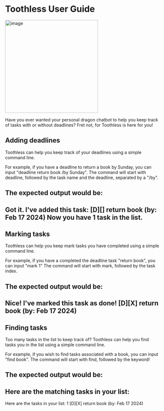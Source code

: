 # Toothless User Guide


<img width="302" alt="image" src="https://github.com/timothysashimi/ip/assets/120008429/389cdb3d-d51f-4426-9a5c-3e4261203eba">


Have you ever wanted your personal dragon chatbot to help you keep track of tasks with or without deadlines? Fret not, for Toothless is here for you!

## Adding deadlines

Toothless can help you keep track of your deadlines using a simple command line.

For example, if you have a deadline to return a book by Sunday, you can input "deadline return book /by Sunday".
The command will start with deadline, followed by the task name and the deadline, separated by a "/by".

The expected output would be:
------------------------------------------
Got it. I've added this task:
[D][] return book (by: Feb 17 2024)
Now you have 1 task in the list.
------------------------------------------

## Marking tasks

Toothless can help you keep mark tasks you have completed using a simple command line.

For example, if you have a completed the deadline task "return book", you can input "mark 1"
The command will start with mark, followed by the task index.

The expected output would be:
------------------------------------------
Nice! I've marked this task as done!
[D][X] return book (by: Feb 17 2024)
------------------------------------------ 


## Finding tasks

Too many tasks in the list to keep track of? Toothless can help you find tasks you in the list using a simple command line.

For example, if you wish to find tasks associated with a book, you can input "find book".
The command will start with find, followed by the keyword!

The expected output would be:
------------------------------------------
Here are the matching tasks in your list:
------------------------------------------
Here are the tasks in your list:
1 [D][X] return book (by: Feb 17 2024)
